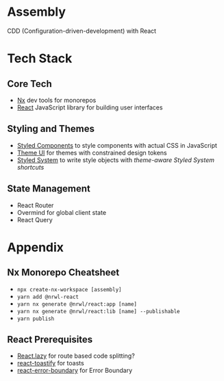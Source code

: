 # Assembly

CDD (Configuration-driven-development) with React

# Tech Stack

## Core Tech

- [Nx](https://nx.dev/latest/react/getting-started/getting-started) dev tools for monorepos
- [React](https://reactjs.org/docs/getting-started.html) JavaScript library for building user interfaces

## Styling and Themes

- [Styled Components](https://styled-components.com/) to style components with actual CSS in JavaScript
- [Theme UI](https://theme-ui.com/) for themes with constrained design tokens
- [Styled System](https://styled-system.com/) to write style objects with _theme-aware Styled System shortcuts_

## State Management

- React Router
- Overmind for global client state
- React Query

# Appendix

## Nx Monorepo Cheatsheet

- `npx create-nx-workspace [assembly]`
- `yarn add @nrwl-react`
- `yarn nx generate @nrwl/react:app [name]`
- `yarn nx generate @nrwl/react:lib [name] --publishable`
- `yarn publish`

## React Prerequisites

- [React.lazy](https://reactjs.org/docs/code-splitting.html#route-based-code-splitting) for route based code splitting?
- [react-toastify](https://fkhadra.github.io/react-toastify/introduction/) for toasts
- [react-error-boundary](https://github.com/bvaughn/react-error-boundary) for Error Boundary
